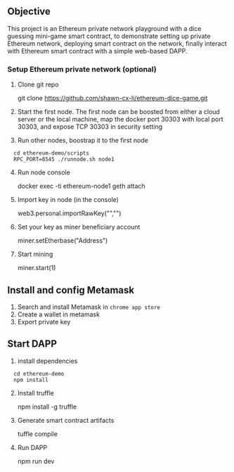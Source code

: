 ## Objective

This project is an Ethereum private network playground with a dice guessing mini-game smart contract, to demonstrate setting up private Ethereum network, deploying smart contract on the network, finally interact with Ethereum smart contract with a simple web-based DAPP.

### Setup Ethereum private network (optional)

1. Clone git repo

    git clone https://github.com/shawn-cx-li/ethereum-dice-game.git 

2. Start the first node. The first node can be boosted from either a cloud server or the local machine, map the docker port 30303 with local port 30303, and expose TCP 30303 in security setting

3. Run other nodes, boostrap it to the first node
  ```
    cd ethereum-demo/scripts
    RPC_PORT=8545 ./runnode.sh node1
  ```
4. Run node console

    docker exec -ti ethereum-node1 geth attach

5. Import key in node (in the console)

    web3.personal.importRawKey("<Private Key>","<New Password>")

6. Set your key as miner beneficiary account

    miner.setEtherbase("Address")

7. Start mining

    miner.start(1)

## Install and config Metamask
1. Search and install Metamask in `chrome app store`
2. Create a wallet in metamask
3. Export private key

## Start DAPP
1. install dependencies
  ```
    cd ethereum-demo
    npm install
  ```

2. Install truffle
    
    npm install -g truffle

3. Generate smart contract artifacts
    
    tuffle compile

4. Run DAPP

    npm run dev
